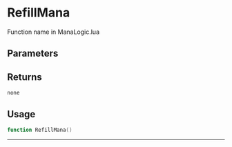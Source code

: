 # RefillMana
Function name in ManaLogic.lua
## Parameters

## Returns
`none`
## Usage
```lua
function RefillMana()
```
---
